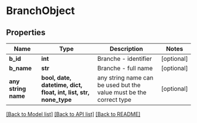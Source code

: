# BranchObject


## Properties
Name | Type | Description | Notes
------------ | ------------- | ------------- | -------------
**b_id** | **int** | Branche - identifier | [optional] 
**b_name** | **str** | Branche - full name | [optional] 
**any string name** | **bool, date, datetime, dict, float, int, list, str, none_type** | any string name can be used but the value must be the correct type | [optional]

[[Back to Model list]](../README.md#documentation-for-models) [[Back to API list]](../README.md#documentation-for-api-endpoints) [[Back to README]](../README.md)


